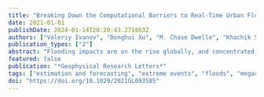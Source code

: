 ```yaml
---
title: "Breaking Down the Computational Barriers to Real-Time Urban Flood Forecasting"
date: 2021-01-01
publishDate: 2024-01-14T20:20:43.271863Z
authors: ["Valeriy Ivanov", "Donghui Xu", "M. Chase Dwelle", "Khachik Sargsyan", "Daniel Wright", "Nikolaos Katopodes", "Jongho Kim", "Vinh Ngoc Tran", "April Warnock", "Simone Fatichi", "Paolo Burlando", "Enrica Caporali", "Pedro Restrepo", "Brett Sanders", "Molly Chaney", "Ana M. B. Nunes", "Fernando Nardi", "Enrique Vivoni", "Erkan Istanbulluoglu", "Gautam Bisht", "Rafael Bras"]
publication_types: ["2"]
abstract: "Flooding impacts are on the rise globally, and concentrated in urban areas. Currently, there are no operational systems to forecast flooding at spatial resolutions that can facilitate emergency preparedness and response actions mitigating flood impacts. We present a framework for real-time flood modeling and uncertainty quantification that combines the physics of fluid motion with advances in probabilistic methods. The framework overcomes the prohibitive computational demands of high-fidelity modeling in real-time by using a probabilistic learning method relying on surrogate models that are trained prior to a flood event. This shifts the overwhelming burden of computation to the trivial problem of data storage, and enables forecasting of both flood hazard and its uncertainty at scales that are vital for time-critical decision-making before and during extreme events. The framework has the potential to improve flood prediction and analysis and can be extended to other hazard assessments requiring intense high-fidelity computations in real-time."
featured: false
publication: "*Geophysical Research Letters*"
tags: ["estimation and forecasting", "extreme events", "floods", "megacities and urban environment", "uncertainty assessment"]
doi: "https://doi.org/10.1029/2021GL093585"
---
```


